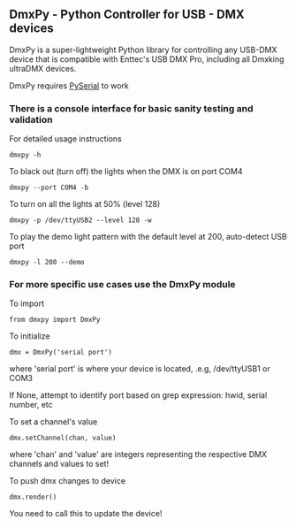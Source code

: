 ## DmxPy - Python Controller for USB - DMX devices

DmxPy is a super-lightweight Python library for controlling any USB-DMX device that is compatible with Enttec's USB DMX Pro, including all Dmxking ultraDMX devices.

DmxPy requires [PySerial](https://pypi.org/project/pyserial/) to work

### There is a console interface for basic sanity testing and validation

For detailed usage instructions

    dmxpy -h

To black out (turn off) the lights when the DMX is on port COM4

    dmxpy --port COM4 -b

To turn on all the lights at 50% (level 128)

    dmxpy -p /dev/ttyUSB2 --level 128 -w

To play the demo light pattern with the default level at 200, auto-detect USB port

    dmxpy -l 200 --demo

### For more specific use cases use the DmxPy module
To import

    from dmxpy import DmxPy

To initialize

    dmx = DmxPy('serial port')
where 'serial port' is where your device is located, .e.g, /dev/ttyUSB1 or COM3

If None, attempt to identify port based on grep expression: hwid, serial number, etc

To set a channel's value

    dmx.setChannel(chan, value)
where 'chan' and 'value' are integers representing the respective DMX channels and values to set!

To push dmx changes to device

    dmx.render()
You need to call this to update the device!
